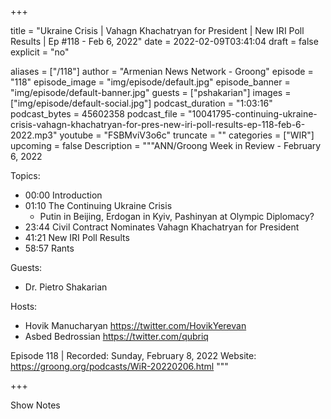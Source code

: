 
+++

title = "Ukraine Crisis | Vahagn Khachatryan for President | New IRI Poll Results | Ep #118 - Feb 6, 2022"
date = 2022-02-09T03:41:04
draft = false
explicit = "no"

aliases = ["/118"]
author = "Armenian News Network - Groong"
episode = "118"
episode_image = "img/episode/default.jpg"
episode_banner = "img/episode/default-banner.jpg"
guests = ["pshakarian"]
images = ["img/episode/default-social.jpg"]
podcast_duration = "1:03:16"
podcast_bytes = 45602358
podcast_file = "10041795-continuing-ukraine-crisis-vahagn-khachatryan-for-pres-new-iri-poll-results-ep-118-feb-6-2022.mp3"
youtube = "FSBMviV3o6c"
truncate = ""
categories = ["WIR"]
upcoming = false
Description = """ANN/Groong Week in Review - February 6, 2022

Topics:
* 00:00 Introduction
* 01:10 The Continuing Ukraine Crisis
    * Putin in Beijing, Erdogan in Kyiv, Pashinyan at Olympic Diplomacy?
* 23:44 Civil Contract Nominates Vahagn Khachatryan for President
* 41:21 New IRI Poll Results
* 58:57 Rants

Guests:
* Dr. Pietro Shakarian

Hosts:
* Hovik Manucharyan https://twitter.com/HovikYerevan
* Asbed Bedrossian https://twitter.com/qubriq

Episode 118 | Recorded: Sunday, February 8, 2022
Website: https://groong.org/podcasts/WiR-20220206.html
"""

+++

Show Notes

